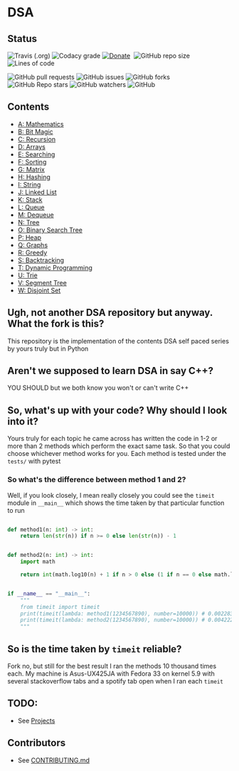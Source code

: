 # DSA

## Status
![Travis (.org)](https://img.shields.io/travis/thisisshub/DSA?style=flat-square)
![Codacy grade](https://img.shields.io/codacy/grade/28b16c91194349b4baa13779c57de794?style=flat-square)
[![Donate](https://img.shields.io/badge/Donate-PayPal-green.svg?logo=paypal&style=flat-square)](https://www.paypal.com/paypalme/thisisshub)&nbsp;
![GitHub repo size](https://img.shields.io/github/repo-size/thisisshub/DSA?style=flat-square)
![Lines of code](https://img.shields.io/tokei/lines/github/thisisshub/DSA?style=flat-square)


![GitHub pull requests](https://img.shields.io/github/issues-pr-raw/thisisshub/DSA?style=flat-square)
![GitHub issues](https://img.shields.io/github/issues/thisisshub/DSA?style=flat-square) ![GitHub forks](https://img.shields.io/github/forks/thisisshub/DSA?style=flat-square) ![GitHub Repo stars](https://img.shields.io/github/stars/thisisshub/DSA?style=flat-square) ![GitHub watchers](https://img.shields.io/github/watchers/thisisshub/DSA?style=flat-square) ![GitHub](https://img.shields.io/github/license/thisisshub/DSA?style=flat-square)

## Contents
- [A: Mathematics](https://github.com/thisisshub/DSA/blob/main/A_mathematics/Z_mathematics.md)
- [B: Bit Magic](https://github.com/thisisshub/DSA/blob/main/B_bit_magic/Z_bit_magic.md)
- [C: Recursion](https://github.com/thisisshub/DSA/blob/main/C_recursion/Z_recursion.md)
- [D: Arrays](https://github.com/thisisshub/DSA/blob/main/D_arrays/Z_arrays.md)
- [E: Searching](https://github.com/thisisshub/DSA/blob/main/E_searching/Z_searching.m)
- [F: Sorting](https://github.com/thisisshub/DSA/blob/main/F_sorting/Z_sorting.md)
- [G: Matrix](https://github.com/thisisshub/DSA/blob/main/G_matrix/Z_matrix.md)
- [H: Hashing](https://github.com/thisisshub/DSA/blob/main/H_hashing/problems/Z_hashing.md])
- [I: String](https://github.com/thisisshub/DSA/blob/main/I_string/Z_string.md)
- [J: Linked List](https://github.com/thisisshub/DSA/blob/main/J_linked_list/Z_linked_list.md)
- [K: Stack](https://github.com/thisisshub/DSA/blob/main/K_stack/Z_stack.md)
- [L: Queue](https://github.com/thisisshub/DSA/blob/main/L_queue/Z_queue.md)
- [M: Dequeue](https://github.com/thisisshub/DSA/blob/main/M_dequeue/Z_dequeue.md)
- [N: Tree](https://github.com/thisisshub/DSA/blob/main/N_tree/Z_tree.md)
- [O: Binary Search Tree](https://github.com/thisisshub/DSA/blob/main/O_binary_search_tree/Z_binary_search_tree.md)
- [P: Heap](https://github.com/thisisshub/DSA/blob/main/P_heap/Z_heap.md)
- [Q: Graphs](https://github.com/thisisshub/DSA/blob/main/Q_graphs/Z_graphs.md)
- [R: Greedy](https://github.com/thisisshub/DSA/blob/main/R_greedy/Z_greedy.md)
- [S: Backtracking](https://github.com/thisisshub/DSA/blob/main/S_backtracking/Z_backtracking.md)
- [T: Dynamic Programming](https://github.com/thisisshub/DSA/blob/main/T_dynamic_programming/Z_dynamic_programming.md)
- [U: Trie](https://github.com/thisisshub/DSA/blob/main/U_trie/Z_trie.md)
- [V: Segment Tree](https://github.com/thisisshub/DSA/blob/main/V_segment_tree/Z_segment_tree.md)
- [W: Disjoint Set](https://github.com/thisisshub/DSA/blob/main/W_disjoint_set/Z_disjoint_set.md)

## Ugh, not another DSA repository but anyway. What the fork is this?
This repository is the implementation of the contents DSA self paced series by yours truly but in Python

## Aren't we supposed to learn DSA in say C++?
YOU SHOULD but we both know you won't or can't write C++

## So, what's up with your code? Why should I look into it?

Yours truly for each topic he came across has written the code in 1-2 or more than 2 methods which perform the exact same task. So that you could choose whichever method works for you. Each method is tested under the `tests/` with pytest

### So what's the difference between method 1 and 2?
Well, if you look closely, I mean really closely you could see the `timeit` module in `__main__` which shows the time taken by that particular function to run

```python

def method1(n: int) -> int:
    return len(str(n)) if n >= 0 else len(str(n)) - 1


def method2(n: int) -> int:
    import math

    return int(math.log10(n) + 1 if n > 0 else (1 if n == 0 else math.log10(-n) + 1))


if __name__ == "__main__":
    """
    from timeit import timeit
    print(timeit(lambda: method1(1234567890), number=10000)) # 0.0022839140001451597
    print(timeit(lambda: method2(1234567890), number=10000)) # 0.004222848001518287
    """
```

## So is the time taken by `timeit` reliable?
Fork no, but still for the best result I ran the methods 10 thousand times each. My machine is Asus-UX425JA with Fedora 33 on kernel 5.9 with several stackoverflow tabs and a spotify tab open when I ran each `timeit`


## TODO:
- See [Projects](https://github.com/thisisshub/DSA/projects/1)

## Contributors
- See [CONTRIBUTING.md](CONTRIBUTING.md)

